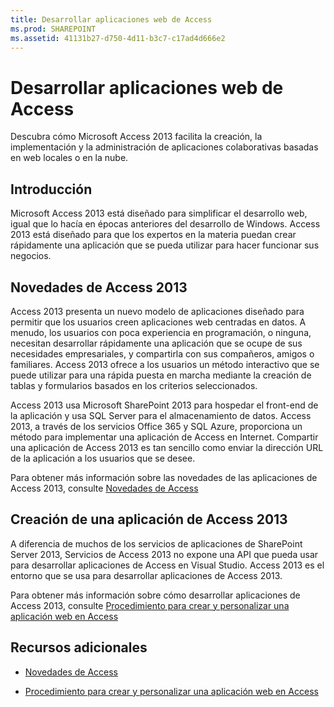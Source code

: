 ```yaml
---
title: Desarrollar aplicaciones web de Access
ms.prod: SHAREPOINT
ms.assetid: 41131b27-d750-4d11-b3c7-c17ad4d666e2
---
```



# Desarrollar aplicaciones web de Access
Descubra cómo Microsoft Access 2013 facilita la creación, la implementación y la administración de aplicaciones colaborativas basadas en web locales o en la nube.
## Introducción
<a name="dk2_DevelopingAccess15WebApps_Introduction"> </a>

Microsoft Access 2013 está diseñado para simplificar el desarrollo web, igual que lo hacía en épocas anteriores del desarrollo de Windows. Access 2013 está diseñado para que los expertos en la materia puedan crear rápidamente una aplicación que se pueda utilizar para hacer funcionar sus negocios.
  
    
    

  
    
    

## Novedades de Access 2013
<a name="dk2_DevelopingAccess15WebApps_whatsNewInAccess15"> </a>

Access 2013 presenta un nuevo modelo de aplicaciones diseñado para permitir que los usuarios creen aplicaciones web centradas en datos. A menudo, los usuarios con poca experiencia en programación, o ninguna, necesitan desarrollar rápidamente una aplicación que se ocupe de sus necesidades empresariales, y compartirla con sus compañeros, amigos o familiares. Access 2013 ofrece a los usuarios un método interactivo que se puede utilizar para una rápida puesta en marcha mediante la creación de tablas y formularios basados en los criterios seleccionados.
  
    
    
Access 2013 usa Microsoft SharePoint 2013 para hospedar el front-end de la aplicación y usa SQL Server para el almacenamiento de datos. Access 2013, a través de los servicios Office 365 y SQL Azure, proporciona un método para implementar una aplicación de Access en Internet. Compartir una aplicación de Access 2013 es tan sencillo como enviar la dirección URL de la aplicación a los usuarios que se desee.
  
    
    
Para obtener más información sobre las novedades de las aplicaciones de Access 2013, consulte  [Novedades de Access](what-s-new-in-access.md)
  
    
    

## Creación de una aplicación de Access 2013
<a name="dk2_DevelopingAccess15WebApps_CreatingAnAccess15App"> </a>

A diferencia de muchos de los servicios de aplicaciones de SharePoint Server 2013, Servicios de Access 2013 no expone una API que pueda usar para desarrollar aplicaciones de Access en Visual Studio. Access 2013 es el entorno que se usa para desarrollar aplicaciones de Access 2013.
  
    
    
Para obtener más información sobre cómo desarrollar aplicaciones de Access 2013, consulte  [Procedimiento para crear y personalizar una aplicación web en Access](http://msdn.microsoft.com/library/628745f4-82e9-4838-9726-6f3e506a654f%28Office.15%29.aspx)
  
    
    

## Recursos adicionales
<a name="dk2_DevelopingAccess15WebApps_AdditionalResources"> </a>


-  [Novedades de Access](what-s-new-in-access.md)
    
  
-  [Procedimiento para crear y personalizar una aplicación web en Access](http://msdn.microsoft.com/library/628745f4-82e9-4838-9726-6f3e506a654f%28Office.15%29.aspx)
    
  

